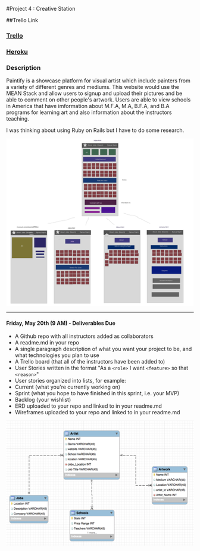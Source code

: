 #Project 4 : Creative Station

##Trello Link

<A href="https://trello.com/b/zFyYOpsE/project-4"><h3>Trello</h3></a>
<a href="https://calm-retreat-74821.herokuapp.com/"><h3>Heroku</h3></a>


### Description

Paintify is a showcase platform for visual artist which include painters from a variety of different genres and mediums. This website would use the MEAN Stack and allow users to signup and upload their pictures and be able to comment on other people's artwork. Users are able to view schools in America that have imformation about M.F.A, M.A, B.F.A, and B.A programs for learning art and also information about the instructors teaching.

I was thinking about using Ruby on Rails but I have to do some research. 

![alt text](screenshots/App2.png "My WireFrames")


---

#### Friday, May 20th (9 AM) - Deliverables Due

- A Github repo with all instructors added as collaborators
- A readme.md in your repo
- A single paragraph description of what you want your project to be, and what technologies you plan to use
- A Trello board (that all of the instructors have been added to)
- User Stories written in the format "As a `<role>` I want `<feature>` so that `<reason>`"
- User stories organized into lists, for example:
 - Current (what you're currently working on)
 - Sprint (what you hope to have finished in this sprint, i.e. your MVP)
 - Backlog (your wishlist)
- ERD uploaded to your repo and linked to in your readme.md
- Wireframes uploaded to your repo and linked to in your readme.md


![alt text](screenshots/App3.png "ERD Tables")
